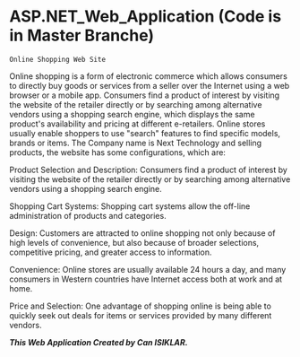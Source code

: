  # ASP.NET_Web_Application (Code is in Master Branche)
    Online Shopping Web Site
    
Online shopping is a form of electronic commerce which allows consumers to directly buy goods or services from a seller over the Internet using a web browser or a mobile app. Consumers find a product of interest by visiting the website of the retailer directly or by searching among alternative vendors using a shopping search engine, which displays the same product's availability and pricing at different e-retailers. Online stores usually enable shoppers to use "search" features to find specific models, brands or items. The Company name is Next Technology and selling products, the website has some configurations, which are:

Product Selection and Description: Consumers find a product of interest by visiting the website of the retailer directly or by searching among alternative vendors using a shopping search engine.

Shopping Cart Systems: Shopping cart systems allow the off-line administration of products and categories.

Design: Customers are attracted to online shopping not only because of high levels of convenience, but also because of broader selections, competitive pricing, and greater access to information.

Convenience: Online stores are usually available 24 hours a day, and many consumers in Western countries have Internet access both at work and at home.

Price and Selection: One advantage of shopping online is being able to quickly seek out deals for items or services provided by many different vendors.

***This Web Application Created by Can ISIKLAR.***

